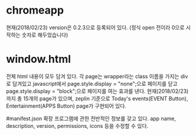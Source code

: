 # chromeapp
현재(2018/02/23) version은 0.2.3으로 등록되어 있다.
(정식 open 전이라 0으로 시작하는 숫자로 해두었습니다)

# window.html
전체 html 내용이 모두 담겨 있다.
각 page는 wrapper라는 class 이름을 가지는 div로 담겨있고
javascript에서 page.style.display = "none";으로 페이지를 닫고
page.style.display = "block";으로 페이지를 여는 효과를 낸다.
현재(2018/02/23)까지 총 15개의 page가 있으며, zeplin 기준으로 Today's events(EVENT Button), Entertainment(APPS Button) page가 구현되어 있다.

#manifest.json
확장 프로그램에 관한 전반적인 정보를 갖고 있다.
app name, description, version, permissions, icons 등을 수정할 수 있다.
